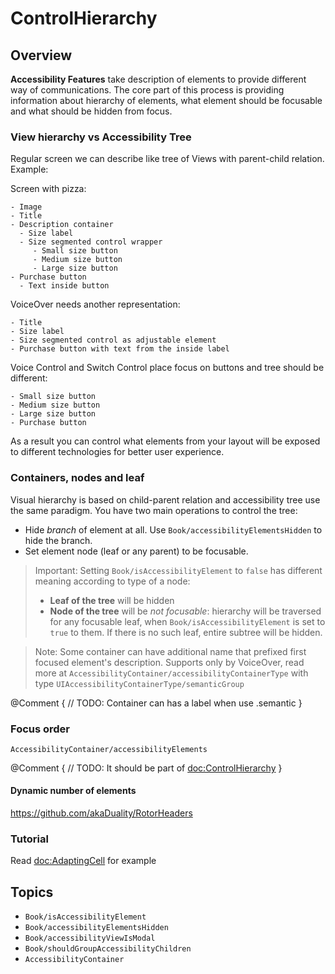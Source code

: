 # ControlHierarchy

## Overview

**Accessibility Features** take description of elements to provide different way of communications. The core part of this process is providing information about hierarchy of elements, what element should be focusable and what should be hidden from focus.

### View hierarchy vs Accessibility Tree

Regular screen we can describe like tree of Views with parent-child relation. Example:

Screen with pizza:
```
- Image
- Title
- Description container
  - Size label
  - Size segmented control wrapper
     - Small size button
     - Medium size button
     - Large size button
- Purchase button
  - Text inside button
```

VoiceOver needs another representation:
```
- Title
- Size label
- Size segmented control as adjustable element
- Purchase button with text from the inside label
```

Voice Control and Switch Control place focus on buttons and tree should be different:
```
- Small size button
- Medium size button
- Large size button
- Purchase button
```

As a result you can control what elements from your layout will be exposed to different technologies for better user experience. 

### Containers, nodes and leaf

Visual hierarchy is based on child-parent relation and accessibility tree use the same paradigm. You have two main operations to control the tree:
- Hide *branch* of element at all. Use ``Book/accessibilityElementsHidden`` to hide the branch.
- Set element node (leaf or any parent) to be focusable. 

> Important: Setting ``Book/isAccessibilityElement`` to `false` has different meaning according to type of a node:
> - **Leaf of the tree** will be hidden
> - **Node of the tree** will be *not focusable*: hierarchy will be traversed for any focusable leaf, when ``Book/isAccessibilityElement`` is set to `true` to them. If there is no such leaf, entire subtree will be hidden.

> Note: Some container can have additional name that prefixed first focused element's description. Supports only by VoiceOver, read more at ``AccessibilityContainer/accessibilityContainerType`` with type ``UIAccessibilityContainerType/semanticGroup``

@Comment {
    // TODO: Container can has a label when use .semantic
}

### Focus order
``AccessibilityContainer/accessibilityElements``

@Comment {
    // TODO: It should be part of <doc:ControlHierarchy>
}

#### Dynamic number of elements
https://github.com/akaDuality/RotorHeaders

### Tutorial

Read <doc:AdaptingCell> for example



## Topics

- ``Book/isAccessibilityElement``
- ``Book/accessibilityElementsHidden``
- ``Book/accessibilityViewIsModal``
- ``Book/shouldGroupAccessibilityChildren``
- ``AccessibilityContainer``
